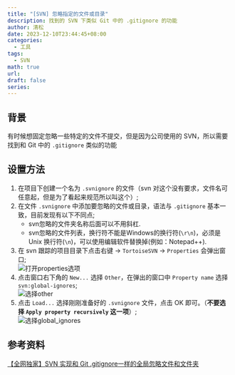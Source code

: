 ```yaml
---
title: "[SVN] 忽略指定的文件或目录"
description: 找到的 SVN 下类似 Git 中的 .gitignore 的功能
author: 清松
date: 2023-12-10T23:44:45+08:00
categories:
  - 工具
tags:
  - SVN
math: true
url: 
draft: false
series:
---
```

## 背景
有时候想固定忽略一些特定的文件不提交，但是因为公司使用的 SVN，所以需要找到和 Git 中的 `.gitignore` 类似的功能

## 设置方法
1. 在项目下创建一个名为 `.svnignore` 的文件（svn 对这个没有要求，文件名可任意起，但是为了看起来规范所以叫这个）;  
2. 在文件 `.svnignore` 中添加要忽略的文件或目录，语法与 `.gitignore` 基本一致，目前发现有以下不同点;  
    - svn忽略的文件夹名称后面可以不用斜杠.  
    - svn忽略的文件列表，换行符不能是Windows的换行符(`\r\n`)，必须是 Unix 换行符(`\n`)，可以使用编辑软件替换掉(例如：Notepad++).  
3. 在 svn 跟踪的项目目录下点击右键 -\> `TortoiseSVN` -\> `Properties` 会弹出窗口;  
    ![打开properties选项](https://raw.githubusercontent.com/coderqs/wiki_img/master/%E5%B7%A5%E5%85%B7/%E7%BC%96%E7%A8%8B%E5%B7%A5%E5%85%B7/%E7%89%88%E6%9C%AC%E6%8E%A7%E5%88%B6/svn/%E6%89%93%E5%BC%80properties%E9%80%89%E9%A1%B9.jpg)  
4. 点击窗口右下角的 `New...` 选择 `Other`，在弹出的窗口中 `Property name` 选择 `svn:global-ignores`;  
    ![选择other](https://raw.githubusercontent.com/coderqs/wiki_img/master/%E5%B7%A5%E5%85%B7/%E7%BC%96%E7%A8%8B%E5%B7%A5%E5%85%B7/%E7%89%88%E6%9C%AC%E6%8E%A7%E5%88%B6/svn/%E9%80%89%E6%8B%A9other.jpg)  
5. 点击 `Load...` 选择刚刚准备好的 `.svnignore` 文件，点击 OK 即可。（**不要选择 `Apply property recursively` 这一项**）;  
    ![选择global_ignores](https://raw.githubusercontent.com/coderqs/wiki_img/master/%E5%B7%A5%E5%85%B7/%E7%BC%96%E7%A8%8B%E5%B7%A5%E5%85%B7/%E7%89%88%E6%9C%AC%E6%8E%A7%E5%88%B6/svn/%E9%80%89%E6%8B%A9global_ignores.jpg)  

## 参考资料
[【全网独家】SVN 实现和 Git .gitignore一样的全局忽略文件和文件夹](https://zhuanlan.zhihu.com/p/371201105)  
